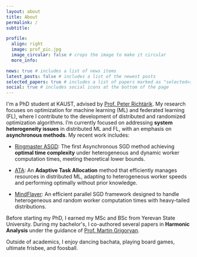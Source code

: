 ```yaml
---
layout: about
title: About
permalink: /
subtitle:

profile:
  align: right
  image: prof_pic.jpg
  image_circular: false # crops the image to make it circular
  more_info:

news: true # includes a list of news items
latest_posts: false # includes a list of the newest posts
selected_papers: true # includes a list of papers marked as "selected={true}"
social: true # includes social icons at the bottom of the page
---
```




<!-- I’m looking for summer internship opportunities.
If you have an opening or know of any, please don’t hesitate to contact me. -->

I'm a PhD student at KAUST, advised by [Prof. Peter Richtárik](https://richtarik.org/i_bio.html).
My research focuses on optimization for machine learning (ML) and federated learning (FL), where I contribute to the development of distributed and randomized optimization algorithms.
I’m currently focused on addressing **system heterogeneity issues** in distributed ML and FL, with an emphasis on **asynchronous methods**. My recent work includes:

- [Ringmaster ASGD](https://arxiv.org/abs/2501.16168): The first Asynchronous SGD method achieving **optimal time complexity** under heterogeneous and dynamic worker computation times, meeting theoretical lower bounds.

- [ATA](http://arxiv.org/abs/2502.00775): An **Adaptive Task Allocation** method that efficiently manages resources in distributed ML, adapting to heterogeneous worker speeds and performing optimally without prior knowledge.

- [MindFlayer](https://arxiv.org/abs/2410.04285): An efficient parallel SGD framework designed to handle heterogeneous and random worker computation times with heavy-tailed distributions.


Before starting my PhD, I earned my MSc and BSc from Yerevan State University. 
During my bachelor's, I co-authored several papers in **Harmonic Analysis** under the guidance of [Prof. Martin Grigoryan](https://scholar.google.com/citations?user=l-2JIPkAAAAJ&hl=en).


Outside of academics, I enjoy dancing bachata, playing board games, ultimate frisbee, and foosball.

